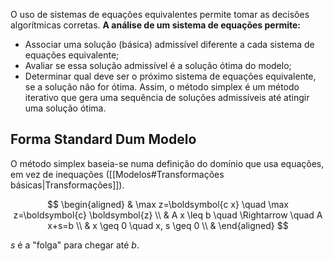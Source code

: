 O uso de sistemas de equações equivalentes permite tomar as decisões algorítmicas corretas.
**A análise de um sistema de equações permite:**
- Associar uma solução (básica) admissível diferente a cada sistema de equações equivalente;
- Avaliar se essa solução admissível é a solução ótima do modelo;
- Determinar qual deve ser o próximo sistema de equações equivalente, se a solução não for ótima.
Assim, o método simplex é um método iterativo que gera uma sequência de soluções admissíveis até atingir uma solução ótima.

## Forma Standard Dum Modelo
O método simplex baseia-se numa definição do domínio que usa equações, em vez de inequações ([[Modelos#Transformações básicas|Transformações]]).

$$
\begin{aligned} & \max z=\boldsymbol{c x} \quad \max z=\boldsymbol{c} \boldsymbol{z} \\ & A x \leq b \quad \Rightarrow \quad A x+s=b \\ & x \geq 0 \quad x, s \geq 0 \\ & \end{aligned}
$$

_s_ é a "folga" para chegar até _b_.
